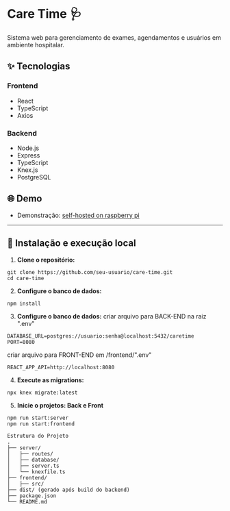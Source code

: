 # Care Time 🩺

Sistema web para gerenciamento de exames, agendamentos e usuários em ambiente hospitalar.

## ✨ Tecnologias

### Frontend
- React
- TypeScript
- Axios

### Backend
- Node.js
- Express
- TypeScript
- Knex.js
- PostgreSQL

## 🌐 Demo

- Demonstração: [self-hosted on raspberry pi](https://care-time.ibonny.uk)

---

## 🚀 Instalação e execução local

1. **Clone o repositório:**
```
git clone https://github.com/seu-usuario/care-time.git
cd care-time
```

2. **Configure o banco de dados:**
```
npm install
```

3. **Configure o banco de dados:**
criar arquivo para BACK-END na raiz ".env"
```
DATABASE_URL=postgres://usuario:senha@localhost:5432/caretime
PORT=8080
```
criar arquivo para FRONT-END em /frontend/".env"
```
REACT_APP_API=http://localhost:8080
```

4. **Execute as migrations:**
```
npx knex migrate:latest
```

5. **Inicie o projetos: Back e Front**
```
npm run start:server
npm run start:frontend
```

```
Estrutura do Projeto 
.
├── server/
│   ├── routes/
│   ├── database/
│   ├── server.ts
│   └── knexfile.ts
├── frontend/
│   ├── src/
├── dist/ (gerado após build do backend)
├── package.json
└── README.md
```
